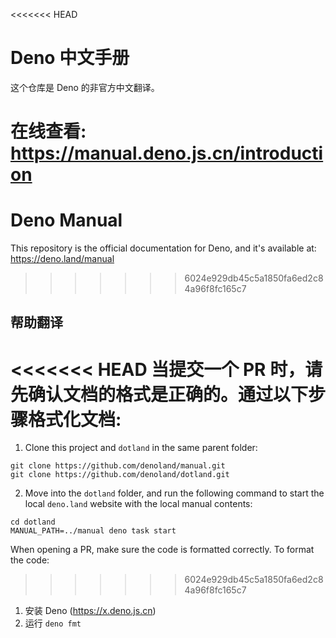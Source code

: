 <<<<<<< HEAD
# Deno 中文手册

这个仓库是 Deno 的非官方中文翻译。

在线查看: https://manual.deno.js.cn/introduction
=======
# Deno Manual

This repository is the official documentation for Deno, and it's available at:
https://deno.land/manual
>>>>>>> 6024e929db45c5a1850fa6ed2c84a96f8fc165c7

## 帮助翻译

<<<<<<< HEAD
当提交一个 PR 时，请先确认文档的格式是正确的。通过以下步骤格式化文档:
=======
1. Clone this project and `dotland` in the same parent folder:

```
git clone https://github.com/denoland/manual.git
git clone https://github.com/denoland/dotland.git
```

2. Move into the `dotland` folder, and run the following command to start the
   local `deno.land` website with the local manual contents:

```
cd dotland
MANUAL_PATH=../manual deno task start
```

When opening a PR, make sure the code is formatted correctly. To format the
code:
>>>>>>> 6024e929db45c5a1850fa6ed2c84a96f8fc165c7

1. 安装 Deno (https://x.deno.js.cn)
2. 运行 `deno fmt`
